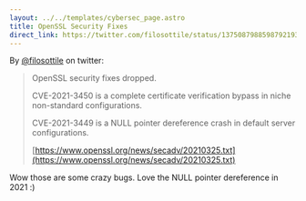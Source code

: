 ```yaml
---
layout: ../../templates/cybersec_page.astro
title: OpenSSL Security Fixes
direct_link: https://twitter.com/filosottile/status/1375087988598792193
---
```


By [@filosottile](https://twitter.com/filosottile) on twitter:

> OpenSSL security fixes dropped.
> 
> CVE-2021-3450 is a complete certificate verification bypass in niche non-standard configurations.
> 
> CVE-2021-3449 is a NULL pointer dereference crash in default server configurations.
>
> [https://www.openssl.org/news/secadv/20210325.txt](https://www.openssl.org/news/secadv/20210325.txt)

Wow those are some crazy bugs. Love the NULL pointer dereference in 2021 :)
